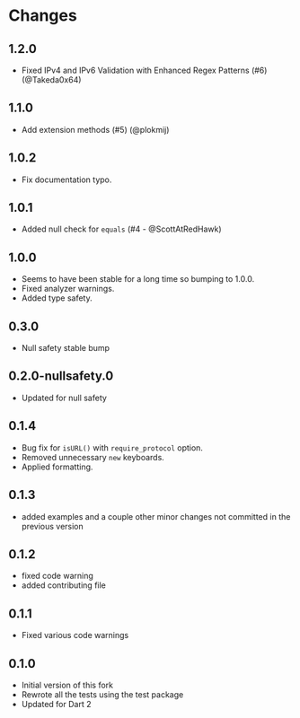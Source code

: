 # Changes

## 1.2.0

-  Fixed IPv4 and IPv6 Validation with Enhanced Regex Patterns (#6) (@Takeda0x64)

## 1.1.0

- Add extension methods (#5) (@plokmij)

## 1.0.2

- Fix documentation typo.

## 1.0.1

- Added null check for `equals` (#4 - @ScottAtRedHawk)

## 1.0.0

- Seems to have been stable for a long time so bumping to 1.0.0.
- Fixed analyzer warnings.
- Added type safety.

## 0.3.0

- Null safety stable bump

## 0.2.0-nullsafety.0

- Updated for null safety

## 0.1.4

- Bug fix for `isURL()` with `require_protocol` option.
- Removed unnecessary `new` keyboards.
- Applied formatting.

## 0.1.3

- added examples and a couple other minor changes not committed in the previous version

## 0.1.2

- fixed code warning
- added contributing file

## 0.1.1

- Fixed various code warnings

## 0.1.0

- Initial version of this fork
- Rewrote all the tests using the test package
- Updated for Dart 2